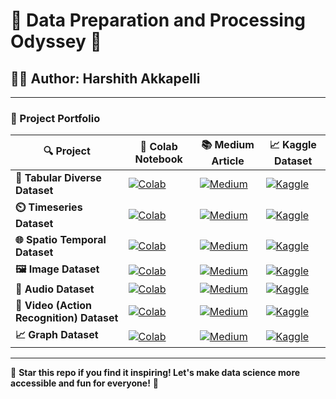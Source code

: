# 🌌 Data Preparation and Processing Odyssey 🚀

## 🧑‍🚀 Author: Harshith Akkapelli


---

### 🌟 Project Portfolio

| 🔍 Project                          | 📓 Colab Notebook                                                                                                       | 📚 Medium Article                                                                                                                                       | 📈 Kaggle Dataset                                                                                     |
|------------------------------------|-------------------------------------------------------------------------------------------------------------------------|---------------------------------------------------------------------------------------------------------------------------------------------------------|------------------------------------------------------------------------------------------------------|
| **🔢 Tabular Diverse Dataset**     | [![Colab](https://img.shields.io/badge/Colab-F9A825.svg?&style=for-the-badge&logo=googlecolab&logoColor=black)](https://colab.research.google.com/drive/1u1F3x3qnF1z0HvKB6BS40cIVpdSU9051?usp=sharing) | [![Medium](https://img.shields.io/badge/Medium-03A9F4.svg?&style=for-the-badge&logo=medium&logoColor=white)](https://medium.com/@harshith.akkapelli/leveraging-gpt-4-for-rapid-machine-learning-prototyping-on-a-pet-adoption-dataset-8d29dcdf56b5) | [![Kaggle](https://img.shields.io/badge/Kaggle-0D47A1.svg?&style=for-the-badge&logo=kaggle&logoColor=white)](https://www.kaggle.com/competitions/petfinder-adoption-prediction/overview) |
| **⏲️ Timeseries Dataset**          | [![Colab](https://img.shields.io/badge/Colab-8BC34A.svg?&style=for-the-badge&logo=googlecolab&logoColor=white)](https://colab.research.google.com/drive/1R-WcnFjiEzQ9MmRLXlQOHGputgIxrSAT?usp=sharing) | [![Medium](https://img.shields.io/badge/Medium-FF9800.svg?&style=for-the-badge&logo=medium&logoColor=white)](https://medium.com/@harshith.akkapelli/leveraging-gpt-4-for-rapid-data-science-workflow-a-case-study-with-energy-consumption-dataset-76a807f08df7) | [![Kaggle](https://img.shields.io/badge/Kaggle-4CAF50.svg?&style=for-the-badge&logo=kaggle&logoColor=white)](https://www.kaggle.com/datasets/srinuti/residential-power-usage-3years-data-timeseries/) |
| **🌐 Spatio Temporal Dataset**     | [![Colab](https://img.shields.io/badge/Colab-9C27B0.svg?&style=for-the-badge&logo=googlecolab&logoColor=white)](https://colab.research.google.com/drive/1cFnYj7JnzPh19q1dZ4uOW9aKto_vbl6-?usp=sharing) | [![Medium](https://img.shields.io/badge/Medium-2196F3.svg?&style=for-the-badge&logo=medium&logoColor=white)](https://medium.com/@harshith.akkapelli/leveraging-chatgpt-4-for-efficient-data-science-workflow-a-case-study-with-a-spatio-temporal-f9afebac1452) | [![Kaggle](https://img.shields.io/badge/Kaggle-E91E63.svg?&style=for-the-badge&logo=kaggle&logoColor=white)](https://www.kaggle.com/datasets/mathurinache/hungary-chicken) |
| **🖼️ Image Dataset**               | [![Colab](https://img.shields.io/badge/Colab-FFEB3B.svg?&style=for-the-badge&logo=googlecolab&logoColor=black)](https://colab.research.google.com/drive/1pzFunufu1GJo6xS8ghgNxzY0pocfACbe?usp=sharing) | [![Medium](https://img.shields.io/badge/Medium-9E9E9E.svg?&style=for-the-badge&logo=medium&logoColor=white)](https://medium.com/@harshith.akkapelli/navigating-shape-classification-with-chatgpt-4-a-data-scientists-journey-through-image-data-b113972eb635) | [![Kaggle](https://img.shields.io/badge/Kaggle-3F51B5.svg?&style=for-the-badge&logo=kaggle&logoColor=white)](https://www.kaggle.com/datasets/cactus3/basicshapes/data) |
| **🎵 Audio Dataset**               | [![Colab](https://img.shields.io/badge/Colab-03A9F4.svg?&style=for-the-badge&logo=googlecolab&logoColor=white)](https://colab.research.google.com/drive/1v1fq4AO1sPTLEiAOPjdLteMOxEuP3Kjh?usp=sharing) | [![Medium](https://img.shields.io/badge/Medium-FFC107.svg?&style=for-the-badge&logo=medium&logoColor=black)](https://medium.com/@harshith.akkapelli/leveraging-chatgpt-4-for-rapid-audio-classification-a-journey-through-data-science-78e69c0f60a3) | [![Kaggle](https://img.shields.io/badge/Kaggle-009688.svg?&style=for-the-badge&logo=kaggle&logoColor=white)](https://www.kaggle.com/datasets/alanchn31/free-spoken-digits) |
| **🎥 Video (Action Recognition) Dataset** | [![Colab](https://img.shields.io/badge/Colab-673AB7.svg?&style=for-the-badge&logo=googlecolab&logoColor=white)](https://colab.research.google.com/drive/1IfLeKh9jubaWO06DNZN5kzFPKNJNaPmz?usp=sharing) | [![Medium](https://img.shields.io/badge/Medium-4CAF50.svg?&style=for-the-badge&logo=medium&logoColor=white)](https://medium.com/@harshith.akkapelli/optimizing-video-data-analysis-with-gpt-4-a-case-study-using-the-ucf11-dataset-915de57fd11f) | [![Kaggle](https://img.shields.io/badge/Kaggle-FF5722.svg?&style=for-the-badge&logo=kaggle&logoColor=white)](https://www.kaggle.com/datasets/pypiahmad/ucf-youtube-action-data-set) |
| **📈 Graph Dataset**              | [![Colab](https://img.shields.io/badge/Colab-FF9800.svg?&style=for-the-badge&logo=googlecolab&logoColor=white)](https://colab.research.google.com/drive/1Bjcl519fRUqUP3WoYOYhl7laFtOmJ8iK?usp=sharing) | [![Medium](https://img.shields.io/badge/Medium-607D8B.svg?&style=for-the-badge&logo=medium&logoColor=white)](https://medium.com/@harshith.akkapelli/accelerating-data-science-in-high-energy-physics-with-chatgpt-4-a-journey-through-the-arxiv-hep-ph-1da7d446cfa1) | [![Kaggle](https://img.shields.io/badge/Kaggle-F44336.svg?&style=for-the-badge&logo=kaggle&logoColor=white)](https://www.kaggle.com/datasets/wolfram77/graph-snap-cit-hepph?select=cit-HepPh.txt) |

---



🚀 **Star this repo if you find it inspiring! Let's make data science more accessible and fun for everyone!** 🌈


